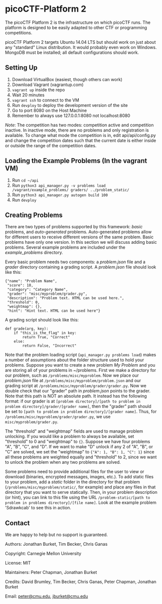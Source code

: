 picoCTF-Platform 2
==============

The picoCTF Platform 2 is the infrastructure on which picoCTF runs. The 
platform is designed to be easily adapted to other CTF or programming 
competitions.

picoCTF Platform 2 targets Ubuntu 14.04 LTS but should work on just about 
any "standard" Linux distribution. It would probably even work on 
Windows. MongoDB must be installed; all default configurations should 
work.

Setting Up
------------
1. Download VirtualBox (easiest, though others can work)
2. Download Vagrant (vagrantup.com)
3. `vagrant up` inside the repo
4. Wait 20 minutes
5. `vagrant ssh` to connect to the VM
6. Run `devploy` to deploy the development version of the site
7. Go to port 8080 on the Host Machine
8. Remember to always use 127.0.0.1:8080 not localhost:8080

*Note*: The competition has two modes: competition active and competition inactive. In inactive mode, there are no problems and only registration is available. To change what mode the competition is in, edit api/api/config.py and change the competition dates such that the current date is either inside or outside the range of the competition dates.


Loading the Example Problems (In the vagrant VM)
------------
1. Run `cd ~/api`
2. Run `python3 api_manager.py -v problems load /vagrant/example_problems/ graders/ ../problem_static/`
3. Run `python3 api_manager.py autogen build 100`
4. Run `devploy`


Creating Problems
------------
There are two types of problems supported by this framework: *basic* problems, and *auto-generated* problems. Auto-generated problems allow for different users to receive different versions of the same problem. Basic problems have only one version. In this section we will discuss adding basic problems. Several example problems are included under the *example_problems* directory.

Every basic problem needs two components: a *problem.json* file and a *grader* directory containing a grading script. A *problem.json* file should look like this:

    {"name": "Problem Name",
     "score": 10,
     "category": "Category Name",
     "grader": "misc/myproblem/grader.py",
     "description": "Problem text. HTML can be used here.",
     "threshold": 0,
     "weightmap": {},
     "hint": "Hint text. HTML can be used here"}

A grading script should look like this:

    def grade(arg, key):
        if "this_is_the_flag" in key:
            return True, "Correct"
        else:
            return False, "Incorrect"

Note that the problem loading script (`api_manager.py problems load`) makes a number of assumptions about the folder structure used to hold your problems. Suppose you want to create a new problem *My Problem* and you are storing all of your problems in ~/problems. First we make a directory for our problem, such as `/problems/misc/myproblem`. Now we place our *problem.json* file at `/problems/misc/myproblem/problem.json` and our grading script at `/problems/misc/myproblem/grader/grader.py`. Now we double check that our "grader" path in *problem.json* points to the grader. Note that this path is NOT an absolute path. It instead has the following format: if our grader is at `[problem directory]/[path to problem in problem directory]/grader/[grader name]`, then the "grader" path should be set to `[path to problem in problem directory]/[grader name]`. Thus, for `/problems/misc/myproblem/grader/grader.py`, we use `misc/myproblem/grader.py`.

The "threshold" and "weightmap" fields are used to manage problem unlocking. If you would like a problem to always be available, set "threshold" to 0 and "weightmap" to `{}`. Suppose we have four problems "A", "B", "C", and "D". If we want to make "D" unlock if any 2 of "A", "B", or "C" are solved, we set the "weightmap" to `{"A": 1, "B": 1, "C": 1}` since all these problems are weighted equally and "threshold" to 2, since we want to unlock the problem when any two problems are solved.

Some problems need to provide additional files for the user to view or download (binaries, encrypted messages, images, etc.). To add static files to your problem, add a *static* folder in the directory for that problem (`/problems/misc/myproblem/static/`, for example) and place any files in that directory that you want to serve statically. Then, in your problem description (or hint), you can link to this file using the URL `/problem-static/[path to problem in problems directory]/[file name]`. Look at the example problem 'Sdrawkcab' to see this in action.


Contact
------------

We are happy to help but no support is guaranteed.

Authors: Jonathan Burket, Tim Becker, Chris Ganas

Copyright: Carnegie Mellon University

License: MIT

Maintainers: Peter Chapman, Jonathan Burket

Credits: David Brumley, Tim Becker, Chris Ganas, Peter Chapman, Jonathan Burket

Email: peter@cmu.edu, jburket@cmu.edu

